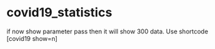 # covid19_statistics
if now show parameter pass then it will show 300 data.
Use shortcode [covid19 show=n]
